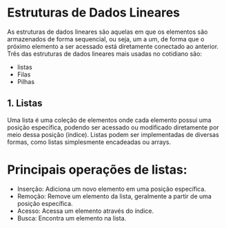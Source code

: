 # Estruturas de Dados Lineares
As estruturas de dados lineares são aquelas em que os elementos são armazenados de forma sequencial, ou seja, um a um, de forma que o próximo elemento a ser acessado está diretamente conectado ao anterior. Três das estruturas de dados lineares mais usadas no cotidiano são:

- listas
- Filas 
- Pilhas 

## 1. Listas
Uma lista é uma coleção de elementos onde cada elemento possui uma posição específica, podendo ser acessado ou modificado diretamente por meio dessa posição (índice). Listas podem ser implementadas de diversas formas, como listas simplesmente encadeadas ou arrays.

# Principais operações de listas:
-	Inserção: Adiciona um novo elemento em uma posição específica.
-	Remoção: Remove um elemento da lista, geralmente a partir de uma posição específica.
-	Acesso: Acessa um elemento através do índice.
-	Busca: Encontra um elemento na lista.

